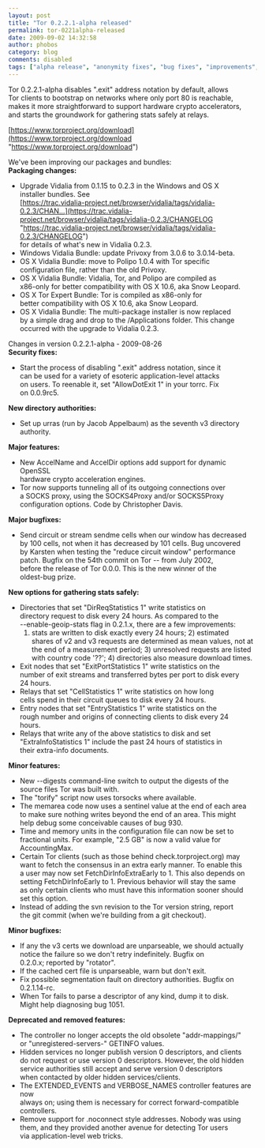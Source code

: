 ```yaml
---
layout: post
title: "Tor 0.2.2.1-alpha released"
permalink: tor-0221alpha-released
date: 2009-09-02 14:32:58
author: phobos
category: blog
comments: disabled
tags: ["alpha release", "anonymity fixes", "bug fixes", "improvements", "os x", "packages", "safe statistic collection", "security fixes", "vidalia bundle"]
---
```


Tor 0.2.2.1-alpha disables ".exit" address notation by default, allows  
 Tor clients to bootstrap on networks where only port 80 is reachable,  
 makes it more straightforward to support hardware crypto accelerators,  
 and starts the groundwork for gathering stats safely at relays.

[https://www.torproject.org/download](https://www.torproject.org/download "https://www.torproject.org/download")

We've been improving our packages and bundles:  
 **Packaging changes:**

<!-- more -->

-   Upgrade Vidalia from 0.1.15 to 0.2.3 in the Windows and OS X  
     installer bundles. See  
     [https://trac.vidalia-project.net/browser/vidalia/tags/vidalia-0.2.3/CHAN...](https://trac.vidalia-project.net/browser/vidalia/tags/vidalia-0.2.3/CHANGELOG "https://trac.vidalia-project.net/browser/vidalia/tags/vidalia-0.2.3/CHANGELOG")  
     for details of what's new in Vidalia 0.2.3.
-   Windows Vidalia Bundle: update Privoxy from 3.0.6 to 3.0.14-beta.
-   OS X Vidalia Bundle: move to Polipo 1.0.4 with Tor specific  
     configuration file, rather than the old Privoxy.
-   OS X Vidalia Bundle: Vidalia, Tor, and Polipo are compiled as  
     x86-only for better compatibility with OS X 10.6, aka Snow Leopard.
-   OS X Tor Expert Bundle: Tor is compiled as x86-only for  
     better compatibility with OS X 10.6, aka Snow Leopard.
-   OS X Vidalia Bundle: The multi-package installer is now replaced  
     by a simple drag and drop to the /Applications folder. This change  
     occurred with the upgrade to Vidalia 0.2.3.

Changes in version 0.2.2.1-alpha - 2009-08-26  
 **Security fixes:**

-   Start the process of disabling ".exit" address notation, since it  
     can be used for a variety of esoteric application-level attacks  
     on users. To reenable it, set "AllowDotExit 1" in your torrc. Fix  
     on 0.0.9rc5.

**New directory authorities:**

-   Set up urras (run by Jacob Appelbaum) as the seventh v3 directory  
     authority.

**Major features:**

-   New AccelName and AccelDir options add support for dynamic OpenSSL  
     hardware crypto acceleration engines.
-   Tor now supports tunneling all of its outgoing connections over  
     a SOCKS proxy, using the SOCKS4Proxy and/or SOCKS5Proxy  
     configuration options. Code by Christopher Davis.

**Major bugfixes:**

-   Send circuit or stream sendme cells when our window has decreased  
     by 100 cells, not when it has decreased by 101 cells. Bug uncovered  
     by Karsten when testing the "reduce circuit window" performance  
     patch. Bugfix on the 54th commit on Tor -- from July 2002,  
     before the release of Tor 0.0.0. This is the new winner of the  
     oldest-bug prize.

**New options for gathering stats safely:**

-   Directories that set "DirReqStatistics 1" write statistics on  
     directory request to disk every 24 hours. As compared to the  
     --enable-geoip-stats flag in 0.2.1.x, there are a few improvements:  
     1) stats are written to disk exactly every 24 hours; 2) estimated  
     shares of v2 and v3 requests are determined as mean values, not at  
     the end of a measurement period; 3) unresolved requests are listed  
     with country code '??'; 4) directories also measure download times.
-   Exit nodes that set "ExitPortStatistics 1" write statistics on the  
     number of exit streams and transferred bytes per port to disk every  
     24 hours.
-   Relays that set "CellStatistics 1" write statistics on how long  
     cells spend in their circuit queues to disk every 24 hours.
-   Entry nodes that set "EntryStatistics 1" write statistics on the  
     rough number and origins of connecting clients to disk every 24  
     hours.
-   Relays that write any of the above statistics to disk and set  
     "ExtraInfoStatistics 1" include the past 24 hours of statistics in  
     their extra-info documents.

**Minor features:**

-   New --digests command-line switch to output the digests of the  
     source files Tor was built with.
-   The "torify" script now uses torsocks where available.
-   The memarea code now uses a sentinel value at the end of each area  
     to make sure nothing writes beyond the end of an area. This might  
     help debug some conceivable causes of bug 930.
-   Time and memory units in the configuration file can now be set to  
     fractional units. For example, "2.5 GB" is now a valid value for  
     AccountingMax.
-   Certain Tor clients (such as those behind check.torproject.org) may  
     want to fetch the consensus in an extra early manner. To enable this  
     a user may now set FetchDirInfoExtraEarly to 1. This also depends on  
     setting FetchDirInfoEarly to 1. Previous behavior will stay the same  
     as only certain clients who must have this information sooner should  
     set this option.
-   Instead of adding the svn revision to the Tor version string, report  
     the git commit (when we're building from a git checkout).

**Minor bugfixes:**

-   If any the v3 certs we download are unparseable, we should actually  
     notice the failure so we don't retry indefinitely. Bugfix on  
     0.2.0.x; reported by "rotator".
-   If the cached cert file is unparseable, warn but don't exit.
-   Fix possible segmentation fault on directory authorities. Bugfix on  
     0.2.1.14-rc.
-   When Tor fails to parse a descriptor of any kind, dump it to disk.  
     Might help diagnosing bug 1051.

**Deprecated and removed features:**

-   The controller no longer accepts the old obsolete "addr-mappings/"  
     or "unregistered-servers-" GETINFO values.
-   Hidden services no longer publish version 0 descriptors, and clients  
     do not request or use version 0 descriptors. However, the old hidden  
     service authorities still accept and serve version 0 descriptors  
     when contacted by older hidden services/clients.
-   The EXTENDED\_EVENTS and VERBOSE\_NAMES controller features are now  
     always on; using them is necessary for correct forward-compatible  
     controllers.
-   Remove support for .noconnect style addresses. Nobody was using  
     them, and they provided another avenue for detecting Tor users  
     via application-level web tricks.

